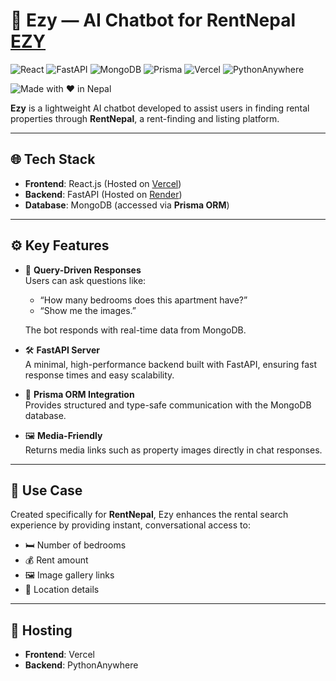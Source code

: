 # 🧠 Ezy — AI Chatbot for RentNepal [EZY](https://ezy-kappa.vercel.app/)

![React](https://img.shields.io/badge/React-20232A?style=for-the-badge&logo=react&logoColor=61DAFB)
![FastAPI](https://img.shields.io/badge/FastAPI-005571?style=for-the-badge&logo=fastapi)
![MongoDB](https://img.shields.io/badge/MongoDB-4EA94B?style=for-the-badge&logo=mongodb&logoColor=white)
![Prisma](https://img.shields.io/badge/Prisma-2D3748?style=for-the-badge&logo=prisma&logoColor=white)
![Vercel](https://img.shields.io/badge/Vercel-000000?style=for-the-badge&logo=vercel&logoColor=white)
![PythonAnywhere](https://img.shields.io/badge/PythonAnywhere-306998?style=for-the-badge&logo=python&logoColor=white)

![Made with ❤️ in Nepal](https://img.shields.io/badge/Made%20with-%E2%9D%A4%EF%B8%8F%20in%20Nepal-blue)

**Ezy** is a lightweight AI chatbot developed to assist users in finding rental properties through **RentNepal**, a rent-finding and listing platform.

---

## 🌐 Tech Stack

- **Frontend**: React.js (Hosted on [Vercel](https://vercel.com))
- **Backend**: FastAPI (Hosted on [Render](https://render.com/))
- **Database**: MongoDB (accessed via **Prisma ORM**)

---

## ⚙️ Key Features

- 🔎 **Query-Driven Responses**  
  Users can ask questions like:
  - “How many bedrooms does this apartment have?”
  - “Show me the images.”
  
  The bot responds with real-time data from MongoDB.

- 🛠️ **FastAPI Server**  
  A minimal, high-performance backend built with FastAPI, ensuring fast response times and easy scalability.

- 🧬 **Prisma ORM Integration**  
  Provides structured and type-safe communication with the MongoDB database.

- 🖼️ **Media-Friendly**  
  Returns media links such as property images directly in chat responses.

---

## 🏡 Use Case

Created specifically for **RentNepal**, Ezy enhances the rental search experience by providing instant, conversational access to:

- 🛏️ Number of bedrooms  
- 💰 Rent amount  
- 🖼️ Image gallery links  
- 📍 Location details

---

## 🚀 Hosting

- **Frontend**: Vercel  
- **Backend**: PythonAnywhere

